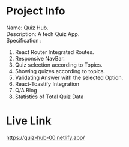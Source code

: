 # Project Info

Name: Quiz Hub.\
Description: A tech Quiz App.\
Specification :

1. React Router Integrated Routes.
2. Responsive NavBar.
3. Quiz selection according to Topics.
4. Showing quizes according to topics.
5. Validating Answer with the selected Option.
6. React-Toastify Integration
7. Q/A Blog
8. Statistics of Total Quiz Data

# Live Link

https://quiz-hub-00.netlify.app/
